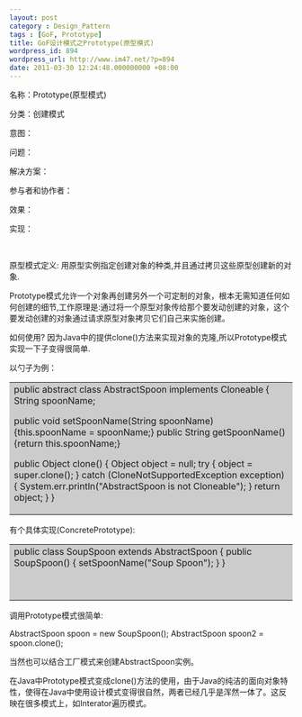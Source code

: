 ```yaml
---
layout: post
category : Design_Pattern
tags : [GoF, Prototype]
title: GoF设计模式之Prototype(原型模式)
wordpress_id: 894
wordpress_url: http://www.im47.net/?p=894
date: 2011-03-30 12:24:48.000000000 +08:00
---
```

名称：Prototype(原型模式)

分类：创建模式

意图：

问题：

解决方案：

参与者和协作者：

效果：

实现：

&nbsp;

原型模式定义:
用原型实例指定创建对象的种类,并且通过拷贝这些原型创建新的对象.

Prototype模式允许一个对象再创建另外一个可定制的对象，根本无需知道任何如何创建的细节,工作原理是:通过将一个原型对象传给那个要发动创建的对象，这个要发动创建的对象通过请求原型对象拷贝它们自己来实施创建。

如何使用?
因为Java中的提供clone()方法来实现对象的克隆,所以Prototype模式实现一下子变得很简单.

以勺子为例：
<table border="0" cellspacing="3" cellpadding="3" width="96%">
<tbody>
<tr>
<td bgcolor="#CCCCCC">public abstract class AbstractSpoon implements Cloneable
{
String spoonName;

public void setSpoonName(String spoonName) {this.spoonName = spoonName;}
public String getSpoonName() {return this.spoonName;}

public Object clone()
{
Object object = null;
try {
object = super.clone();
} catch (CloneNotSupportedException exception) {
System.err.println("AbstractSpoon is not Cloneable");
}
return object;
}
}</td>
</tr>
</tbody>
</table>
有个具体实现(ConcretePrototype):
<table border="0" cellspacing="3" cellpadding="3" width="92%">
<tbody>
<tr>
<td bgcolor="#CCCCCC">public class SoupSpoon extends AbstractSpoon
{
public SoupSpoon()
{
setSpoonName("Soup Spoon");
}
}

&nbsp;</td>
</tr>
</tbody>
</table>
调用Prototype模式很简单:

AbstractSpoon spoon = new SoupSpoon();
AbstractSpoon spoon2 = spoon.clone();

当然也可以结合工厂模式来创建AbstractSpoon实例。

在Java中Prototype模式变成clone()方法的使用，由于Java的纯洁的面向对象特性，使得在Java中使用设计模式变得很自然，两者已经几乎是浑然一体了。这反映在很多模式上，如Interator遍历模式。

&nbsp;
